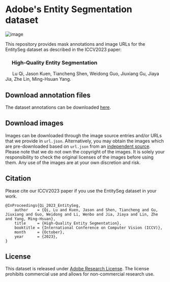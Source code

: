 # Adobe's Entity Segmentation dataset
![image](preview.png)

This repository provides mask annotations and image URLs for the EntitySeg dataset as described in the ICCV2023 paper:

### &emsp; High-Quality Entity Segmentation
&emsp;&nbsp; Lu Qi, Jason Kuen, Tiancheng Shen, Weidong Guo, Jiuxiang Gu, Jiaya Jia, Zhe Lin, Ming-Hsuan Yang.

## Download annotation files
The dataset annotations can be downloaded [here](https://github.com/adobe-research/EntitySeg-Dataset/releases/tag/v1.0).

## Download images
Images can be downloaded through the image source entries and/or URLs that we provide in `url.json`. Alternatively, you may obtain the images which are pre-downloaded based on `url.json` from an [independent source](https://github.com/qqlu1992/Adobe_EntitySeg). Please note that we do not own the copyright of the images. It is solely your responsibility to check the original licenses of the images before using them. Any use of the images are at your own discretion and risk.

## Citation
Please cite our ICCV2023 paper if you use the EntitySeg dataset in your work.
````
@InProceedings{Qi_2023_EntitySeg,
    author    = {Qi, Lu and Kuen, Jason and Shen, Tiancheng and Gu, Jiuxiang and Guo, Weidong and Li, Wenbo and Jia, Jiaya and Lin, Zhe and Yang, Ming-Hsuan},
    title     = {High-Quality Entity Segmentation},
    booktitle = {International Conference on Computer Vision (ICCV)},
    month     = {October},
    year      = {2023},
}
````

## License
This dataset is released under [Adobe Research License](LICENSE.md). The license prohibits commercial use and allows for non-commercial research use.

